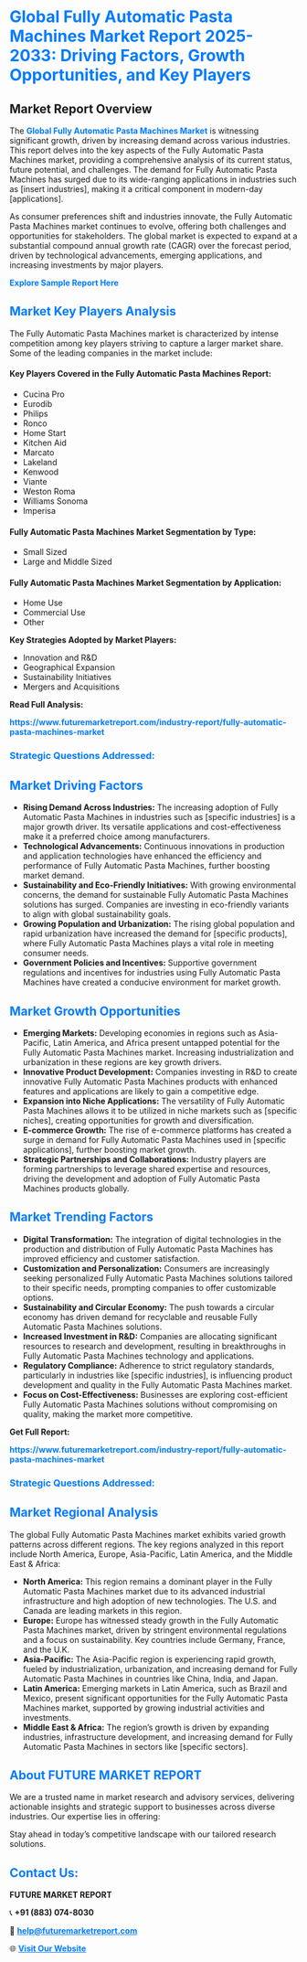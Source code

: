 <h1 style="color: #007BFF;">Global Fully Automatic Pasta Machines Market Report 2025-2033: Driving Factors, Growth Opportunities, and Key Players</h1>

<section id="overview">
<h2>Market Report Overview</h2>
<p>The <a href="https://www.futuremarketreport.com/industry-report/fully-automatic-pasta-machines-market" style="color: #007BFF; text-decoration: none;"><strong>Global Fully Automatic Pasta Machines Market</strong></a> is witnessing significant growth, driven by increasing demand across various industries. This report delves into the key aspects of the Fully Automatic Pasta Machines market, providing a comprehensive analysis of its current status, future potential, and challenges. The demand for Fully Automatic Pasta Machines has surged due to its wide-ranging applications in industries such as [insert industries], making it a critical component in modern-day [applications].</p>
<p>As consumer preferences shift and industries innovate, the Fully Automatic Pasta Machines market continues to evolve, offering both challenges and opportunities for stakeholders. The global market is expected to expand at a substantial compound annual growth rate (CAGR) over the forecast period, driven by technological advancements, emerging applications, and increasing investments by major players.</p>
</section>

<section id="overview">
<p><a href="https://www.futuremarketreport.com/request-sample/reportId=92752" style="color: #007BFF; text-decoration: none;"><strong>Explore Sample Report Here</strong></a></p>
</section>

<section id="key-players">
<h2 style="color: #007BFF;">Market Key Players Analysis</h2>
<p>The Fully Automatic Pasta Machines market is characterized by intense competition among key players striving to capture a larger market share. Some of the leading companies in the market include:</p>
<h4>Key Players Covered in the Fully Automatic Pasta Machines Report:</h4>
<ul><li>Cucina Pro</li><li>Eurodib</li><li>Philips</li><li>Ronco</li><li>Home Start</li><li>Kitchen Aid</li><li>Marcato</li><li>Lakeland</li><li>Kenwood</li><li>Viante</li><li>Weston Roma</li><li>Williams Sonoma</li><li>Imperisa</li></ul>
<h4>Fully Automatic Pasta Machines Market Segmentation by Type:</h4>
<ul><li>Small Sized</li><li>Large and Middle Sized</li></ul>

<h4>Fully Automatic Pasta Machines Market Segmentation by Application:</h4>
<ul><li>Home Use</li><li>Commercial Use</li><li>Other</li></ul>
<p><strong>Key Strategies Adopted by Market Players:</strong></p>
<ul>
<li>Innovation and R&D</li>
<li>Geographical Expansion</li>
<li>Sustainability Initiatives</li>
<li>Mergers and Acquisitions</li>
</ul>
</section>

<section>
<p><strong>Read Full Analysis: </strong></p><a href="https://www.futuremarketreport.com/industry-report/fully-automatic-pasta-machines-market" style="color: #007BFF; text-decoration: none;"><strong>https://www.futuremarketreport.com/industry-report/fully-automatic-pasta-machines-market</strong></a>
<h3 style="color: #007BFF;">Strategic Questions Addressed:</h3>
</section>

<section id="driving-factors">
<h2 style="color: #007BFF;">Market Driving Factors</h2>
<ul>
<li><strong>Rising Demand Across Industries:</strong> The increasing adoption of Fully Automatic Pasta Machines in industries such as [specific industries] is a major growth driver. Its versatile applications and cost-effectiveness make it a preferred choice among manufacturers.</li>
<li><strong>Technological Advancements:</strong> Continuous innovations in production and application technologies have enhanced the efficiency and performance of Fully Automatic Pasta Machines, further boosting market demand.</li>
<li><strong>Sustainability and Eco-Friendly Initiatives:</strong> With growing environmental concerns, the demand for sustainable Fully Automatic Pasta Machines solutions has surged. Companies are investing in eco-friendly variants to align with global sustainability goals.</li>
<li><strong>Growing Population and Urbanization:</strong> The rising global population and rapid urbanization have increased the demand for [specific products], where Fully Automatic Pasta Machines plays a vital role in meeting consumer needs.</li>
<li><strong>Government Policies and Incentives:</strong> Supportive government regulations and incentives for industries using Fully Automatic Pasta Machines have created a conducive environment for market growth.</li>
</ul>
</section>

<section id="growth-opportunities">
<h2 style="color: #007BFF;">Market Growth Opportunities</h2>
<ul>
<li><strong>Emerging Markets:</strong> Developing economies in regions such as Asia-Pacific, Latin America, and Africa present untapped potential for the Fully Automatic Pasta Machines market. Increasing industrialization and urbanization in these regions are key growth drivers.</li>
<li><strong>Innovative Product Development:</strong> Companies investing in R&D to create innovative Fully Automatic Pasta Machines products with enhanced features and applications are likely to gain a competitive edge.</li>
<li><strong>Expansion into Niche Applications:</strong> The versatility of Fully Automatic Pasta Machines allows it to be utilized in niche markets such as [specific niches], creating opportunities for growth and diversification.</li>
<li><strong>E-commerce Growth:</strong> The rise of e-commerce platforms has created a surge in demand for Fully Automatic Pasta Machines used in [specific applications], further boosting market growth.</li>
<li><strong>Strategic Partnerships and Collaborations:</strong> Industry players are forming partnerships to leverage shared expertise and resources, driving the development and adoption of Fully Automatic Pasta Machines products globally.</li>
</ul>
</section>

<section id="trending-factors">
<h2 style="color: #007BFF;">Market Trending Factors</h2>
<ul>
<li><strong>Digital Transformation:</strong> The integration of digital technologies in the production and distribution of Fully Automatic Pasta Machines has improved efficiency and customer satisfaction.</li>
<li><strong>Customization and Personalization:</strong> Consumers are increasingly seeking personalized Fully Automatic Pasta Machines solutions tailored to their specific needs, prompting companies to offer customizable options.</li>
<li><strong>Sustainability and Circular Economy:</strong> The push towards a circular economy has driven demand for recyclable and reusable Fully Automatic Pasta Machines solutions.</li>
<li><strong>Increased Investment in R&D:</strong> Companies are allocating significant resources to research and development, resulting in breakthroughs in Fully Automatic Pasta Machines technology and applications.</li>
<li><strong>Regulatory Compliance:</strong> Adherence to strict regulatory standards, particularly in industries like [specific industries], is influencing product development and quality in the Fully Automatic Pasta Machines market.</li>
<li><strong>Focus on Cost-Effectiveness:</strong> Businesses are exploring cost-efficient Fully Automatic Pasta Machines solutions without compromising on quality, making the market more competitive.</li>
</ul>
</section>

<section>
<p><strong>Get Full Report: </strong></p><a href="https://www.futuremarketreport.com/industry-report/fully-automatic-pasta-machines-market" style="color: #007BFF; text-decoration: none;"><strong>https://www.futuremarketreport.com/industry-report/fully-automatic-pasta-machines-market</strong></a>
<h3 style="color: #007BFF;">Strategic Questions Addressed:</h3>
</section>


<section id="regional-analysis">
<h2 style="color: #007BFF;">Market Regional Analysis</h2>
<p>The global Fully Automatic Pasta Machines market exhibits varied growth patterns across different regions. The key regions analyzed in this report include North America, Europe, Asia-Pacific, Latin America, and the Middle East & Africa:</p>
<ul>
<li><strong>North America:</strong> This region remains a dominant player in the Fully Automatic Pasta Machines market due to its advanced industrial infrastructure and high adoption of new technologies. The U.S. and Canada are leading markets in this region.</li>
<li><strong>Europe:</strong> Europe has witnessed steady growth in the Fully Automatic Pasta Machines market, driven by stringent environmental regulations and a focus on sustainability. Key countries include Germany, France, and the U.K.</li>
<li><strong>Asia-Pacific:</strong> The Asia-Pacific region is experiencing rapid growth, fueled by industrialization, urbanization, and increasing demand for Fully Automatic Pasta Machines in countries like China, India, and Japan.</li>
<li><strong>Latin America:</strong> Emerging markets in Latin America, such as Brazil and Mexico, present significant opportunities for the Fully Automatic Pasta Machines market, supported by growing industrial activities and investments.</li>
<li><strong>Middle East & Africa:</strong> The region’s growth is driven by expanding industries, infrastructure development, and increasing demand for Fully Automatic Pasta Machines in sectors like [specific sectors].</li>
</ul>
</section>

<footer>
<h2 style="color: #007BFF;">About FUTURE MARKET REPORT</h2>
<p>We are a trusted name in market research and advisory services, delivering actionable insights and strategic support to businesses across diverse industries. Our expertise lies in offering:</p>

<p>Stay ahead in today’s competitive landscape with our tailored research solutions.</p>

<h2 style="color: #007BFF;">Contact Us:</h2>
<p><strong>FUTURE MARKET REPORT</strong></p>
<p>📞 <strong>+91 (883) 074-8030</strong></p>
<p>📧 <strong><a href="mailto:help@futuremarketreport.com" style="color: #007BFF;">help@futuremarketreport.com</a></strong></p>
<p>🌐 <strong><a href="https://www.futuremarketreport.com/" style="color: #007BFF;">Visit Our Website</a></strong></p>
</footer>